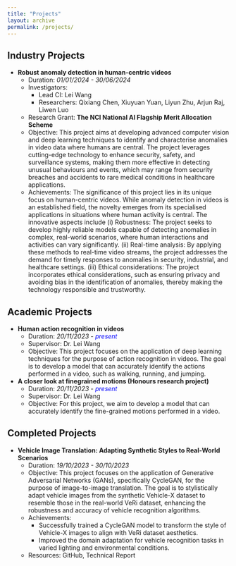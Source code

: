 ```yaml
---
title: "Projects"
layout: archive
permalink: /projects/
---
```


<style>
a:link, a:visited {
  text-decoration: none;
}

a:hover, a:active {
  text-decoration: underline;
}
</style>

## Industry Projects
  - **Robust anomaly detection in human-centric videos**
    - Duration: *01/01/2024 - 30/06/2024*
    - Investigators:
      - Lead CI: Lei Wang
      - Researchers: Qixiang Chen, Xiuyuan Yuan, Liyun Zhu, Arjun Raj, Liwen Luo
    - Research Grant: **The NCI National AI Flagship Merit Allocation Scheme**
    - Objective: This project aims at developing advanced computer vision and deep learning techniques to identify and characterise anomalies in video data where humans are central. The project leverages cutting-edge technology to enhance security, safety, and surveillance systems, making them more effective in detecting unusual behaviours and events, which may range from security breaches and accidents to rare medical conditions in healthcare applications.
    - Achievements:
      The significance of this project lies in its unique focus on human-centric videos. While anomaly detection in videos is an established field, the novelty emerges from its specialised applications in situations where human activity is central. The innovative aspects include (i) Robustness: The project seeks to develop highly reliable models capable of detecting anomalies in complex, real-world scenarios, where human interactions and activities can vary significantly. (ii) Real-time analysis: By applying these methods to real-time video streams, the project addresses the demand for timely responses to anomalies in security, industrial, and healthcare settings. (iii) Ethical considerations: The project incorporates ethical considerations, such as ensuring privacy and avoiding bias in the identification of anomalies, thereby making the technology responsible and trustworthy.

## Academic Projects
  - **Human action recognition in videos**
    - Duration: *20/11/2023 - <span style="color: blue;">present</span>*
    - Supervisor: [Dr. Lei Wang](https://leiwangr.github.io/)
    - Objective: This project focuses on the application of deep learning techniques for the purpose of action recognition in videos. The goal is to develop a model that can accurately identify the actions performed in a video, such as walking, running, and jumping.
  - **A closer look at finegrained motions (Honours research project)**
    - Duration: *20/11/2023 - <span style="color: blue;">present</span>*
    - Supervisor: [Dr. Lei Wang](https://leiwangr.github.io/)
    - Objective: For this project, we aim to develop a model that can accurately identify the fine-grained motions performed in a video. 

## Completed Projects

- **Vehicle Image Translation: Adapting Synthetic Styles to Real-World Scenarios**
  - Duration: *19/10/2023 - 30/10/2023*
  - Objective: This project focuses on the application of Generative Adversarial Networks (GANs), specifically CycleGAN, for the purpose of image-to-image translation. The goal is to stylistically adapt vehicle images from the synthetic Vehicle-X dataset to resemble those in the real-world VeRi dataset, enhancing the robustness and accuracy of vehicle recognition algorithms.
  - Achievements:
    - Successfully trained a CycleGAN model to transform the style of Vehicle-X images to align with VeRi dataset aesthetics.
    - Improved the domain adaptation for vehicle recognition tasks in varied lighting and environmental conditions.
  - Resources: [GitHub](https://github.com/q1xiangchen/CycleGAN_vehicle), [Technical Report ](/files/I2I_report.pdf)